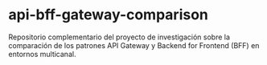 # api-bff-gateway-comparison
Repositorio complementario del proyecto de investigación sobre la comparación de los patrones API Gateway y Backend for Frontend (BFF) en entornos multicanal.

